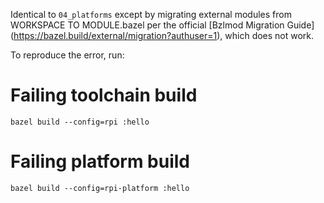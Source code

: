 Identical to `04_platforms` except by migrating external modules from
WORKSPACE TO MODULE.bazel per the official [Bzlmod Migration Guide]
(https://bazel.build/external/migration?authuser=1), which does not work.

To reproduce the error, run:

# Failing toolchain build
```
bazel build --config=rpi :hello
```

# Failing platform build
```
bazel build --config=rpi-platform :hello
```
